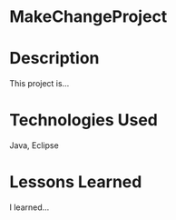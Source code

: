 # MakeChangeProject

# Description

This project is...

# Technologies Used

Java, Eclipse

# Lessons Learned

I learned...
